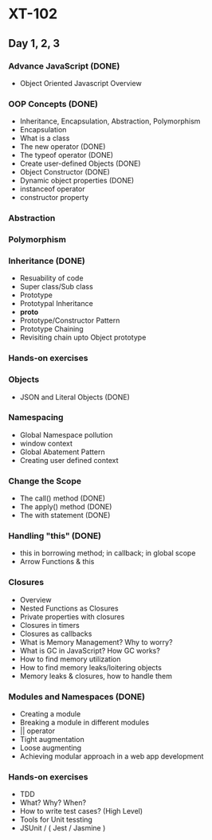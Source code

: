 # XT-102

## Day 1, 2, 3

### Advance JavaScript (DONE)
- Object Oriented Javascript Overview

### OOP Concepts (DONE)
- Inheritance, Encapsulation, Abstraction, Polymorphism
- Encapsulation
- What is a class
- The new operator (DONE)
- The typeof operator (DONE)
- Create user-defined Objects (DONE)
- Object Constructor (DONE)
- Dynamic object properties (DONE)
- instanceof operator
- constructor property

### Abstraction

### Polymorphism

### Inheritance (DONE)
- Resuability of code
- Super class/Sub class
- Prototype
- Prototypal Inheritance
- __proto__
- Prototype/Constructor Pattern
- Prototype Chaining
- Revisiting chain upto Object prototype

### Hands-on exercises

### Objects
- JSON and Literal Objects (DONE)

### Namespacing
- Global Namespace pollution
- window context
- Global Abatement Pattern
- Creating user defined context

### Change the Scope
- The call() method (DONE)
- The apply() method (DONE)
- The with statement (DONE)

### Handling "this" (DONE)
- this in borrowing method; in callback; in global scope
- Arrow Functions & this

### Closures
- Overview
- Nested Functions as Closures 
- Private properties with closures
- Closures in timers
- Closures as callbacks
- What is Memory Management? Why to worry?
- What is GC in JavaScript? How GC works?
- How to find memory utilization
- How to find memory leaks/loitering objects
- Memory leaks & closures, how to handle them

### Modules and Namespaces (DONE)
- Creating a module
- Breaking a module in different modules
- || operator
- Tight augmentation
- Loose augmenting
- Achieving modular approach in a web app development

### Hands-on exercises
- TDD
- What? Why? When?
- How to write test cases? (High Level)
- Tools for Unit tessting
- JSUnit / ( Jest / Jasmine )